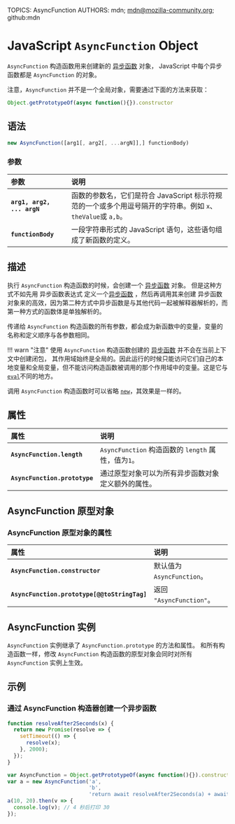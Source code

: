 TOPICS:  AsyncFunction
AUTHORS: mdn; mdn@mozilla-community.org; github:mdn

# JavaScript `AsyncFunction` Object

`AsyncFunction` 构造函数用来创建新的 [异步函数](/zh-hans/webfrontend/async_function) 对象，
JavaScript 中每个异步函数都是  `AsyncFunction` 的对象。

注意，`AsyncFunction` 并不是一个全局对象，需要通过下面的方法来获取：

```JavaScript
Object.getPrototypeOf(async function(){}).constructor
```

## 语法

```JavaScript
new AsyncFunction([arg1[, arg2[, ...argN]],] functionBody)
```

### 参数

| 参数 | 说明 |
| :-- | :-- |
|**`arg1, arg2, ... argN`**| 函数的参数名，它们是符合 JavaScript 标示符规范的一个或多个用逗号隔开的字符串。例如 `x`、`theValue`或 `a,b`。|
|**`functionBody`**| 一段字符串形式的 JavaScript 语句，这些语句组成了新函数的定义。|

## 描述

执行 `AsyncFunction` 构造函数的时候，会创建一个 [异步函数](/zh-hans/webfrontend/async_function)  对象。
但是这种方式不如先用 异步函数表达式 定义一个[异步函数](/zh-hans/webfrontend/async_function) ，然后再调用其来创建 异步函数 对象来的高效，因为第二种方式中异步函数是与其他代码一起被解释器解析的，而第一种方式的函数体是单独解析的。

传递给 `AsyncFunction` 构造函数的所有参数，都会成为新函数中的变量，变量的名称和定义顺序与各参数相同。

!!! warn "注意"
    使用 `AsyncFunction` 构造函数创建的 [异步函数](/zh-hans/webfrontend/async_function)  并不会在当前上下文中创建闭包，
其作用域始终是全局的。因此运行的时候只能访问它们自己的本地变量和全局变量，但不能访问构造函数被调用的那个作用域中的变量。这是它与 [`eval`](/zh-hans/webfrontend/eval)不同的地方。

调用 `AsyncFunction` 构造函数时可以省略 [`new`](/zh-hans/webfrontend/new_operator)，其效果是一样的。

## 属性

| 属性 | 说明 |
| :-- | :-- |
|**`AsyncFunction.length`**|  `AsyncFunction` 构造函数的 `length` 属性，值为`1`。|
|**`AsyncFunction.prototype`**| 通过原型对象可以为所有异步函数对象定义额外的属性。|

## AsyncFunction 原型对象

### AsyncFunction 原型对象的属性

| 属性 | 说明 |
| :-- | :-- |
|**`AsyncFunction.constructor`**|  默认值为 `AsyncFunction`。|
|**`AsyncFunction.prototype[@@toStringTag]`**|返回 `"AsyncFunction"`。|

## AsyncFunction 实例

`AsyncFunction` 实例继承了 `AsyncFunction.prototype` 的方法和属性。
和所有构造函数一样，修改 `AsyncFunction` 构造函数的原型对象会同时对所有 `AsyncFunction` 实例上生效。

## 示例

### 通过 AsyncFunction 构造器创建一个异步函数

```JavaScript
function resolveAfter2Seconds(x) {
  return new Promise(resolve => {
    setTimeout(() => {
      resolve(x);
    }, 2000);
  });
}

var AsyncFunction = Object.getPrototypeOf(async function(){}).constructor;
var a = new AsyncFunction('a',
                          'b',
                          'return await resolveAfter2Seconds(a) + await resolveAfter2Seconds(b);');
a(10, 20).then(v => {
  console.log(v); // 4 秒后打印 30
});
```
